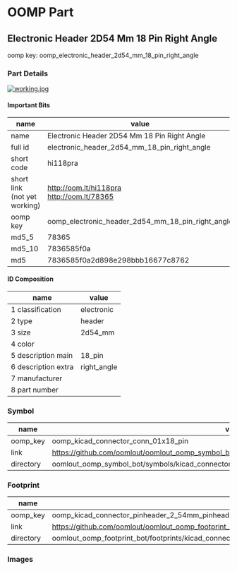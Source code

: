 # OOMP Part  
## Electronic Header 2D54 Mm 18 Pin Right Angle  
  
oomp key: oomp_electronic_header_2d54_mm_18_pin_right_angle  
  
### Part Details  
  
[![working.jpg](working_600.jpg)](working.jpg)  
  
#### Important Bits  
| name | value | 
| --- | --- | 
| name | Electronic Header 2D54 Mm 18 Pin Right Angle | 
| full id | electronic_header_2d54_mm_18_pin_right_angle | 
| short code | hi118pra | 
| short link<br>(not yet working) | http://oom.lt/hi118pra<br>http://oom.lt/78365 | 
| oomp key | oomp_electronic_header_2d54_mm_18_pin_right_angle | 
| md5_5 | 78365 | 
| md5_10 | 7836585f0a | 
| md5 | 7836585f0a2d898e298bbb16677c8762 | 
#### ID Composition  
| name | value | 
| --- | --- | 
| 1 classification | electronic | 
| 2 type | header | 
| 3 size | 2d54_mm | 
| 4 color |  | 
| 5 description main | 18_pin | 
| 6 description extra | right_angle | 
| 7 manufacturer |  | 
| 8 part number |  | 
### Symbol  
| name | value | 
| --- | --- | 
| oomp_key | oomp_kicad_connector_conn_01x18_pin | 
| link | https://github.com/oomlout/oomlout_oomp_symbol_bot/tree/main/symbols/kicad_connector_conn_01x18_pin | 
| directory | oomlout_oomp_symbol_bot/symbols/kicad_connector_conn_01x18_pin//working/working.kicad_sym | 
### Footprint  
| name | value | 
| --- | --- | 
| oomp_key | oomp_kicad_connector_pinheader_2_54mm_pinheader_1x18_p2_54mm_vertical | 
| link | https://github.com/oomlout/oomlout_oomp_footprint_bot/tree/main/foootprntss/kicad_connector_pinheader_2_54mm_pinheader_1x18_p2_54mm_vertical | 
| directory | oomlout_oomp_footprint_bot/footprints/kicad_connector_pinheader_2_54mm_pinheader_1x18_p2_54mm_vertical//working/working.kicad_mod | 
### Images  
